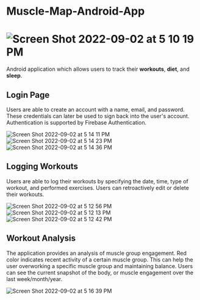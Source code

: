 # Muscle-Map-Android-App 
# ![Screen Shot 2022-09-02 at 5 10 19 PM](https://user-images.githubusercontent.com/90374336/188235673-8f7a852c-0883-4a6a-83db-58495e1d310d.png)

Android application which allows users to track their **workouts**, **diet**, and **sleep**.

## Login Page
Users are able to create an account with a name, email, and password. These credentials can later be used to sign back into the user's account. 
Authentication is supported by Firebase Authentication. 

![Screen Shot 2022-09-02 at 5 14 11 PM](https://user-images.githubusercontent.com/90374336/188236317-541dda1f-6c08-47fb-8a6c-f352cf62e75f.png)![Screen Shot 2022-09-02 at 5 14 23 PM](https://user-images.githubusercontent.com/90374336/188236323-93596a4b-05ee-4db5-a946-010137ffca38.png)![Screen Shot 2022-09-02 at 5 14 36 PM](https://user-images.githubusercontent.com/90374336/188236327-800923f5-1049-4c1a-90ab-0e22136bc95f.png)




## Logging Workouts
Users are able to log their workouts by specifying the date, time, type of workout, and performed exercises. Users can retroactively edit or delete their workouts. 

![Screen Shot 2022-09-02 at 5 12 56 PM](https://user-images.githubusercontent.com/90374336/188236355-b68f6e43-a2ca-4445-a6d3-c28837dbe05b.png)![Screen Shot 2022-09-02 at 5 12 13 PM](https://user-images.githubusercontent.com/90374336/188236378-2ef4cde4-577d-49b1-b7c2-19ee9837601a.png)![Screen Shot 2022-09-02 at 5 12 42 PM](https://user-images.githubusercontent.com/90374336/188236384-003970a8-c59b-4af4-9f20-4167ce2f19ae.png)


## Workout Analysis
The application provides an analysis of muscle group engagement. Red color indicates recent activity of a certain muscle group. This can help the user overworking a specific muscle group and maintaining balance. Users can see the current snapshot of the body, or muscle engagement over the last week/month/year. 

![Screen Shot 2022-09-02 at 5 16 39 PM](https://user-images.githubusercontent.com/90374336/188236800-dfecaf8a-abdd-4f19-bece-d1a70dea5e13.png)


